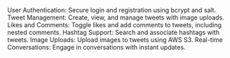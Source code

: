 User Authentication: Secure login and registration using bcrypt and salt.
Tweet Management: Create, view, and manage tweets with image uploads.
Likes and Comments: Toggle likes and add comments to tweets, including nested comments.
Hashtag Support: Search and associate hashtags with tweets.
Image Uploads: Upload images to tweets using AWS S3.
Real-time Conversations: Engage in conversations with instant updates.
